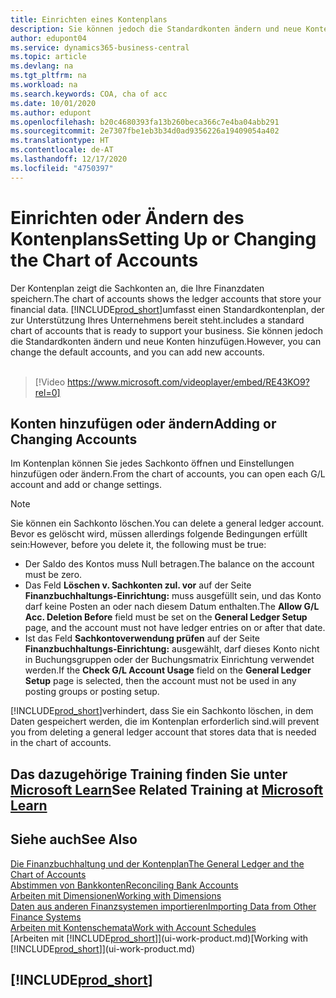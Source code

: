 ```yaml
---
title: Einrichten eines Kontenplans
description: Sie können jedoch die Standardkonten ändern und neue Konten hinzufügen.
author: edupont04
ms.service: dynamics365-business-central
ms.topic: article
ms.devlang: na
ms.tgt_pltfrm: na
ms.workload: na
ms.search.keywords: COA, cha of acc
ms.date: 10/01/2020
ms.author: edupont
ms.openlocfilehash: b20c4680393fa13b260beca366c7e4ba04abb291
ms.sourcegitcommit: 2e7307fbe1eb3b34d0ad9356226a19409054a402
ms.translationtype: HT
ms.contentlocale: de-AT
ms.lasthandoff: 12/17/2020
ms.locfileid: "4750397"
---
```

# <a name="setting-up-or-changing-the-chart-of-accounts"></a><span data-ttu-id="a776f-103">Einrichten oder Ändern des Kontenplans</span><span class="sxs-lookup"><span data-stu-id="a776f-103">Setting Up or Changing the Chart of Accounts</span></span>
<span data-ttu-id="a776f-104">Der Kontenplan zeigt die Sachkonten an, die Ihre Finanzdaten speichern.</span><span class="sxs-lookup"><span data-stu-id="a776f-104">The chart of accounts shows the ledger accounts that store your financial data.</span></span> [!INCLUDE[prod_short](includes/prod_short.md)]<span data-ttu-id="a776f-105">umfasst einen Standardkontenplan, der zur Unterstützung Ihres Unternehmens bereit steht.</span><span class="sxs-lookup"><span data-stu-id="a776f-105">includes a standard chart of accounts that is ready to support your business.</span></span>
<span data-ttu-id="a776f-106">Sie können jedoch die Standardkonten ändern und neue Konten hinzufügen.</span><span class="sxs-lookup"><span data-stu-id="a776f-106">However, you can change the default accounts, and you can add new accounts.</span></span>
<br><br>  

> [!Video https://www.microsoft.com/videoplayer/embed/RE43KO9?rel=0]


## <a name="adding-or-changing-accounts"></a><span data-ttu-id="a776f-107">Konten hinzufügen oder ändern</span><span class="sxs-lookup"><span data-stu-id="a776f-107">Adding or Changing Accounts</span></span>
<span data-ttu-id="a776f-108">Im Kontenplan können Sie jedes Sachkonto öffnen und Einstellungen hinzufügen oder ändern.</span><span class="sxs-lookup"><span data-stu-id="a776f-108">From the chart of accounts, you can open each G/L account and add or change settings.</span></span>

> [!NOTE]  
>   <span data-ttu-id="a776f-109">Sie können ein Sachkonto löschen.</span><span class="sxs-lookup"><span data-stu-id="a776f-109">You can delete a general ledger account.</span></span> <span data-ttu-id="a776f-110">Bevor es gelöscht wird, müssen allerdings folgende Bedingungen erfüllt sein:</span><span class="sxs-lookup"><span data-stu-id="a776f-110">However, before you delete it, the following must be true:</span></span>  
>  
>   * <span data-ttu-id="a776f-111">Der Saldo des Kontos muss Null betragen.</span><span class="sxs-lookup"><span data-stu-id="a776f-111">The balance on the account must be zero.</span></span>  
>   * <span data-ttu-id="a776f-112">Das Feld **Löschen v. Sachkonten zul. vor** auf der Seite **Finanzbuchhaltungs-Einrichtung:** muss ausgefüllt sein, und das Konto darf keine Posten an oder nach diesem Datum enthalten.</span><span class="sxs-lookup"><span data-stu-id="a776f-112">The **Allow G/L Acc. Deletion Before** field must be set on the **General Ledger Setup** page, and the account must not have ledger entries on or after that date.</span></span>  
>   * <span data-ttu-id="a776f-113">Ist das Feld **Sachkontoverwendung prüfen** auf der Seite **Finanzbuchhaltungs-Einrichtung:** ausgewählt, darf dieses Konto nicht in Buchungsgruppen oder der Buchungsmatrix Einrichtung verwendet werden.</span><span class="sxs-lookup"><span data-stu-id="a776f-113">If the **Check G/L Account Usage** field on the **General Ledger Setup** page is selected, then the account must not be used in any posting groups or posting setup.</span></span>  

[!INCLUDE[prod_short](includes/prod_short.md)]<span data-ttu-id="a776f-114">verhindert, dass Sie ein Sachkonto löschen, in dem Daten gespeichert werden, die im Kontenplan erforderlich sind.</span><span class="sxs-lookup"><span data-stu-id="a776f-114">will prevent you from deleting a general ledger account that stores data that is needed in the chart of accounts.</span></span>  

## <a name="see-related-training-at-microsoft-learn"></a><span data-ttu-id="a776f-115">Das dazugehörige Training finden Sie unter [Microsoft Learn](/learn/modules/chart-accounts-dynamics-365-business-central/index)</span><span class="sxs-lookup"><span data-stu-id="a776f-115">See Related Training at [Microsoft Learn](/learn/modules/chart-accounts-dynamics-365-business-central/index)</span></span>

## <a name="see-also"></a><span data-ttu-id="a776f-116">Siehe auch</span><span class="sxs-lookup"><span data-stu-id="a776f-116">See Also</span></span>
[<span data-ttu-id="a776f-117">Die Finanzbuchhaltung und der Kontenplan</span><span class="sxs-lookup"><span data-stu-id="a776f-117">The General Ledger and the Chart of Accounts</span></span>](finance-general-ledger.md)  
[<span data-ttu-id="a776f-118">Abstimmen von Bankkonten</span><span class="sxs-lookup"><span data-stu-id="a776f-118">Reconciling Bank Accounts</span></span>](bank-manage-bank-accounts.md)  
[<span data-ttu-id="a776f-119">Arbeiten mit Dimensionen</span><span class="sxs-lookup"><span data-stu-id="a776f-119">Working with Dimensions</span></span>](finance-dimensions.md)  
[<span data-ttu-id="a776f-120">Daten aus anderen Finanzsystemen importieren</span><span class="sxs-lookup"><span data-stu-id="a776f-120">Importing Data from Other Finance Systems</span></span>](across-import-data-configuration-packages.md)  
[<span data-ttu-id="a776f-121">Arbeiten mit Kontenschemata</span><span class="sxs-lookup"><span data-stu-id="a776f-121">Work with Account Schedules</span></span>](bi-how-work-account-schedule.md)  
<span data-ttu-id="a776f-122">[Arbeiten mit [!INCLUDE[prod_short](includes/prod_short.md)]](ui-work-product.md)</span><span class="sxs-lookup"><span data-stu-id="a776f-122">[Working with [!INCLUDE[prod_short](includes/prod_short.md)]](ui-work-product.md)</span></span>  

## [!INCLUDE[prod_short](includes/free_trial_md.md)]
